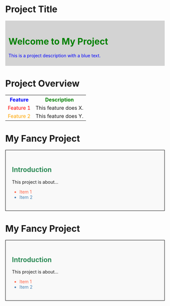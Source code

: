 # Project Title

<div style="background-color: lightgray; padding: 10px;">
    <h1 style="color: green;">Welcome to My Project</h1>
    <p style="color: blue;">This is a project description with a blue text.</p>
</div>

# Project Overview

<table>
  <tr>
    <th style="color: blue;">Feature</th>
    <th style="color: green;">Description</th>
  </tr>
  <tr>
    <td style="color: red;">Feature 1</td>
    <td>This feature does X.</td>
  </tr>
  <tr>
    <td style="color: orange;">Feature 2</td>
    <td>This feature does Y.</td>
  </tr>
</table>

# My Fancy Project

<div style="border: 1px solid black; padding: 20px; background-color: #f9f9f9;">
    <h2 style="color: #2e8b57;">Introduction</h2>
    <p>This project is about...</p>
    <ul>
        <li style="color: #ff6347;">Item 1</li>
        <li style="color: #4682b4;">Item 2</li>
    </ul>
</div>


# My Fancy Project

<div style="border: 1px solid black; padding: 20px; background-color: #f9f9f9;">
    <h2 style="color: #2e8b57;">Introduction</h2>
    <p>This project is about...</p>
    <ul>
        <li style="color: #ff6347;">Item 1</li>
        <li style="color: #4682b4;">Item 2</li>
    </ul>
</div>

